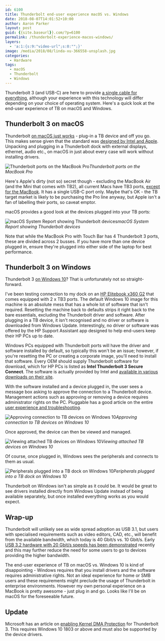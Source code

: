 ```yaml
---
id: 6100
title: Thunderbolt end-user experience macOS vs. Windows
date: 2018-08-07T14:01:52+10:00
author: Aaron Parker
layout: post
guid: {{site.baseurl}}.com/?p=6100
permalink: /thunderbolt-experience-macos-windows/
layers:
  - 'a:1:{s:9:"video-url";s:0:"";}'
image: /media/2018/08/linda-xu-366558-unsplash.jpg
categories:
  - Hardware
tags:
  - macOS
  - Thunderbolt
  - Windows
---
```

Thunderbolt 3 (and USB-C) are here to provide [a single cable for everything]({{site.baseurl}}/thunderbolt-3/), although your experience with this technology will differ depending on your choice of operating system. Here's a quick look at the end-user experience of TB on macOS and Windows.

## Thunderbolt 3 on macOS

Thunderbolt [on macOS just works](https://www.apple.com/thunderbolt/) - plug-in a TB device and off you go. This makes sense given that the standard was [designed by Intel and Apple](https://en.wikipedia.org/wiki/Thunderbolt_(interface)). Unpacking and plugging in a Thunderbolt dock with external displays, ethernet, audio etc., on macOS in just about every case will work without installing drivers.

![Thunderbolt ports on the MacBook Pro]({{site.baseurl}}/media/2018/08/macbook-pro-spgray-psl-closed.jpg)*Thunderbolt ports on the MacBook Pro*

Here's Apple's dirty (not so) secret though - excluding the MacBook Air (and the Mini that comes with TB2), all current Macs have TB3 ports, [except for the MacBook](https://support.apple.com/en-au/HT207443). It has a single USB-C port only. Maybe that's OK - the TB target market is likely to be purchasing the Pro line anyway, but Apple isn't a fan of labelling their ports, so caveat emptor.

macOS provides a good look at the devices plugged into your TB ports:

![macOS System Report showing Thunderbolt devices]({{site.baseurl}}/media/2018/08/macOS-SystemReport-Thunderbolt.png)*macOS System Report showing Thunderbolt devices*

Note that while the MacBook Pro with Touch Bar has 4 Thunderbolt 3 ports, these are divided across 2 busses. If you have more than one device plugged in, ensure they're plugged into either side of the laptop for best performance.

## Thunderbolt 3 on Windows

Thunderbolt 3 [on Windows 10](https://www.microsoft.com/en-us/store/collections/thunderbolt-3)? That is unfortunately not so straight-forward. 

I've been testing connection to my dock on an [HP Elitebook x360 G2](http://h20386.www2.hp.com/AustraliaStore/Merch/Offer.aspx?p=elitebook-x360) that comes equipped with 2 x TB3 ports. The default Windows 10 image for this machine is an absolute mess that has a whole lot of software that isn't required. Resetting the machine back to defaults strips it right back to the bare essentials, excluding the Thunderbolt driver and software. After plugging in a TB device, it isn't recognised and no driver or software is downloaded from Windows Update. Interestingly, no driver or software was offered by the HP Support Assistant app designed to help end-users keep their HP PCs up to date.

Windows PCs equipped with Thunderbolt ports will have the driver and software installed by default, so typically this won't be an issue; however, if you're resetting the PC or creating a corporate image, you'll need to install that software. Every OEM should supply Thunderbolt software for download, which for HP PCs is listed as **Intel Thunderbolt 3 Secure Connect**. The software is actually provided by Intel and [available in various downloads on their site](https://downloadcenter.intel.com/search?keyword=thunderbolt).

With the software installed and a device plugged in, the user sees a message box asking to approve the connection to a Thunderbolt device. Management actions such as approving or removing a device requires administrator rights on the PC. Pluggable has a good article on the entire [user experience and troubleshooting](https://plugable.com/thunderbolt-3/support/).

![Approving connection to TB devices on Windows 10]({{site.baseurl}}/media/2018/08/Thunderbolt-ApprovePopup.png)*Approving connection to TB devices on Windows 10*

Once approved, the device can then be viewed and managed. 

![Viewing attached TB devices on Windows 10]({{site.baseurl}}/media/2018/08/Thunderbolt-AttachedDevices.png)*Viewing attached TB devices on Windows 10*

Of course, once plugged in, Windows sees the peripherals and connects to them as usual.

![Peripherals plugged into a TB dock on Windows 10]({{site.baseurl}}/media/2018/08/Thunderbolt-WIndowsDevices.png)*Peripherals plugged into a TB dock on Windows 10*

Thunderbolt on Windows isn't as simple as it could be. It would be great to see drivers installed directly from Windows Update instead of being available separately, but once installed everything works as you would expect.

## Wrap-up

Thunderbolt will unlikely see as wide spread adoption as USB 3.1, but users with specialised requirements such as video editors, CAD, etc., will benefit from the available bandwidth, which today is 40 Gbit/s vs. 10 Gbit/s. Early [USB 3.2 hardware with 20 Gbit/s speeds has been demonstrated](https://www.tomshardware.com/news/usb-3.2-synopsys-20gbps,37124.html) recently and this may further reduce the need for some users to go to devices providing the higher bandwidth.

The end-user experience of TB on macOS vs. Windows 10 is kind of disappointing - Windows requires that you install drivers and the software requires administrative rights. Not an ideal experience for home or SMB users and these requirements might preclude the usage of Thunderbolt in enterprise environments. However my own personal experience on a MacBook is pretty awesome - just plug in and go. Looks like I'll be on macOS for the foreseeable future.

## Update

Microsoft has an article on [enabling Kernel DMA Protection](https://docs.microsoft.com/en-au/windows/security/information-protection/kernel-dma-protection-for-thunderbolt) for Thunderbolt 3. This requires Windows 10 1803 or above and must also be supported by the device drivers.
